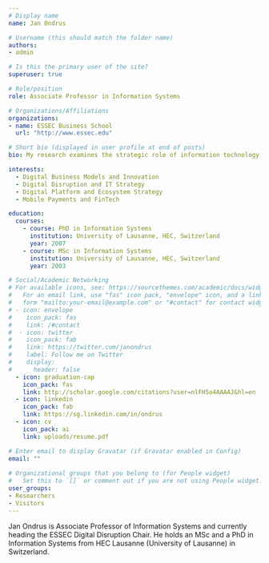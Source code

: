 ```yaml
---
# Display name
name: Jan Ondrus

# Username (this should match the folder name)
authors:
- admin

# Is this the primary user of the site?
superuser: true

# Role/position
role: Associate Professor in Information Systems

# Organizations/Affiliations
organizations:
- name: ESSEC Business School
  url: "http://www.essec.edu"

# Short bio (displayed in user profile at end of posts)
bio: My research examines the strategic role of information technology in the development of digital ecosystems. 

interests:
  - Digital Business Models and Innovation
  - Digital Disruption and IT Strategy
  - Digital Platform and Ecosystem Strategy
  - Mobile Payments and FinTech

education:
  courses:
    - course: PhD in Information Systems
      institution: University of Lausanne, HEC, Switzerland
      year: 2007
    - course: MSc in Information Systems
      institution: University of Lausanne, HEC, Switzerland
      year: 2003

# Social/Academic Networking
# For available icons, see: https://sourcethemes.com/academic/docs/widgets/#icons
#   For an email link, use "fas" icon pack, "envelope" icon, and a link in the
#   form "mailto:your-email@example.com" or "#contact" for contact widget.
# - icon: envelope
#    icon_pack: fas
#    link: /#contact
#  - icon: twitter
#    icon_pack: fab
#    link: https://twitter.com/janondrus
#    label: Follow me on Twitter
#    display:
#      header: false
  - icon: graduation-cap
    icon_pack: fas
    link: http://scholar.google.com/citations?user=nlFH5o4AAAAJ&hl=en
  - icon: linkedin
    icon_pack: fab
    link: https://sg.linkedin.com/in/ondrus
  - icon: cv
    icon_pack: ai
    link: uploads/resume.pdf

# Enter email to display Gravatar (if Gravatar enabled in Config)
email: ""
  
# Organizational groups that you belong to (for People widget)
#   Set this to `[]` or comment out if you are not using People widget.  
user_groups:
- Researchers
- Visitors
---
```


Jan Ondrus is Associate Professor of Information Systems and currently heading the ESSEC Digital Disruption Chair. He holds an MSc and a PhD in Information Systems from HEC Lausanne (University of Lausanne) in Switzerland.
